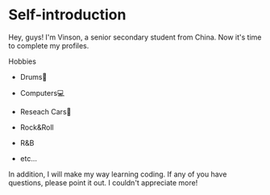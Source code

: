 # Self-introduction
Hey, guys! I'm Vinson, a senior secondary student from China. Now it's time to complete my profiles. 

Hobbies
 - Drums🥁

 - Computers💻

 - Reseach Cars🚗

 - Rock&Roll

 - R&B

 - etc...

In addition, I will make my way learning coding. If any of you have questions, please point it out. I couldn't appreciate more! 
